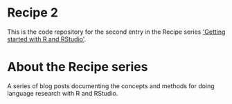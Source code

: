 # Recipe 2 
This is the code repository for the second entry in the Recipe series ['Getting started with R and RStudio'](https://francojc.github.io/2017/08/14/getting-started-with-r-and-rstudio/). 

# About the Recipe series

A series of blog posts documenting the concepts and methods for doing language research with R and RStudio.

